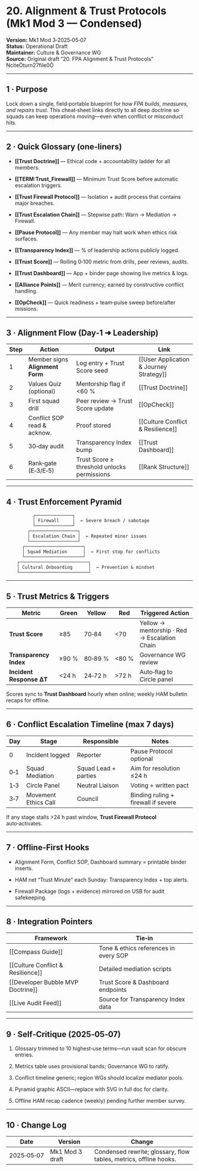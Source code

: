 # 20. Alignment & Trust Protocols (Mk1 Mod 3 — Condensed)

**Version:** Mk1 Mod 3‑2025‑05‑07  
**Status:** Operational Draft  
**Maintainer:** Culture & Governance WG  
**Source:** Original draft “20. FPA Alignment & Trust Protocols” citeturn27file0

---

## 1 · Purpose

Lock down a single, field‑portable blueprint for _how FPA builds, measures, and repairs trust_. This cheat‑sheet links directly to all deep doctrine so squads can keep operations moving—even when conflict or misconduct hits.

---

## 2 · Quick Glossary (one‑liners)

- **[[Trust Doctrine]]** — Ethical code + accountability ladder for all members.
    
- **[[TERM:Trust_Firewall]]** — Minimum Trust Score before automatic escalation triggers.
    
- **[[Trust Firewall Protocol]]** — Isolation + audit process that contains major breaches.
    
- **[[Trust Escalation Chain]]** — Stepwise path: Warn → Mediation → Firewall.
    
- **[[Pause Protocol]]** — Any member may halt work when ethics risk surfaces.
    
- **[[Transparency Index]]** — % of leadership actions publicly logged.
    
- **[[Trust Score]]** — Rolling 0‑100 metric from drills, peer reviews, audits.
    
- **[[Trust Dashboard]]** — App + binder page showing live metrics & logs.
    
- **[[Alliance Points]]** — Merit currency; earned by constructive conflict handling.
    
- **[[OpCheck]]** — Quick readiness + team‑pulse sweep before/after missions.
    

---

## 3 · Alignment Flow (Day‑1 ➜ Leadership)

|Step|Action|Output|Link|
|---|---|---|---|
|1|Member signs **Alignment Form**|Log entry + Trust Score seed|[[User Application & Journey Strategy]]|
|2|Values Quiz (optional)|Mentorship flag if <60 %|[[Trust Doctrine]]|
|3|First squad drill|Peer review → Trust Score update|[[OpCheck]]|
|4|Conflict SOP read & acknow.|Proof stored|[[Culture Conflict & Resilience]]|
|5|30‑day audit|Transparency Index bump|[[Trust Dashboard]]|
|6|Rank‑gate (E‑3/E‑5)|Trust Score ≥ threshold unlocks permissions|[[Rank Structure]]|

---

## 4 · Trust Enforcement Pyramid

```
          ┌──────────────┐
          │ Firewall     │  ← Severe breach / sabotage
          └──────────────┘
        ┌──────────────────┐
        │ Escalation Chain │  ← Repeated minor issues
        └──────────────────┘
      ┌──────────────────────┐
      │ Squad Mediation      │  ← First stop for conflicts
      └──────────────────────┘
    ┌──────────────────────────┐
    │ Cultural Onboarding      │  ← Prevention & mindset
    └──────────────────────────┘
```

---

## 5 · Trust Metrics & Triggers

|Metric|Green|Yellow|Red|Triggered Action|
|---|---|---|---|---|
|**Trust Score**|≥85|70‑84|<70|Yellow → mentorship · Red → Escalation Chain|
|**Transparency Index**|≥90 %|80‑89 %|<80 %|Governance WG review|
|**Incident Response ΔT**|<24 h|24‑72 h|>72 h|Auto‑flag to Circle panel|

Scores sync to **Trust Dashboard** hourly when online; weekly HAM bulletin recaps for offline.

---

## 6 · Conflict Escalation Timeline (max 7 days)

|Day|Stage|Responsible|Notes|
|---|---|---|---|
|0|Incident logged|Reporter|Pause Protocol optional|
|0‑1|Squad Mediation|Squad Lead + parties|Aim for resolution ≤24 h|
|1‑3|Circle Panel|Neutral Liaison|Voting + written pact|
|3‑7|Movement Ethics Call|Council|Binding ruling + firewall if severe|

If any stage stalls >24 h past window, **Trust Firewall Protocol** auto‑activates.

---

## 7 · Offline‑First Hooks

- Alignment Form, Conflict SOP, Dashboard summary = printable binder inserts.
    
- HAM net “Trust Minute” each Sunday: Transparency Index + top alerts.
    
- Firewall Package (logs + evidence) mirrored on USB for audit safekeeping.
    

---

## 8 · Integration Pointers

|Framework|Tie‑in|
|---|---|
|[[Compass Guide]]|Tone & ethics references in every SOP|
|[[Culture Conflict & Resilience]]|Detailed mediation scripts|
|[[Developer Bubble MVP Doctrine]]|Trust Score & Dashboard endpoints|
|[[Live Audit Feed]]|Source for Transparency Index data|

---

## 9 · Self‑Critique (2025‑05‑07)

1. Glossary trimmed to 10 highest‑use terms—run vault scan for obscure entries.
    
2. Metrics table uses provisional bands; Governance WG to ratify.
    
3. Conflict timeline generic; region WGs should localize mediator pools.
    
4. Pyramid graphic ASCII—replace with SVG in full doc for clarity.
    
5. Offline HAM recap cadence (weekly) pending further member survey.
    

---

## 10 · Change Log

| Date       | Version         | Change                                                            |
| ---------- | --------------- | ----------------------------------------------------------------- |
| 2025‑05‑07 | Mk1 Mod 3 draft | Condensed rewrite; glossary, flow tables, metrics, offline hooks. |